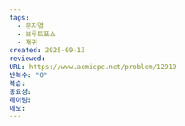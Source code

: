 ```yaml
---
tags:
  - 문자열
  - 브루트포스
  - 재귀
created: 2025-09-13
reviewed:
URL: https://www.acmicpc.net/problem/12919
반복수: "0"
복습:
중요성:
레이팅:
메모:
---
```

